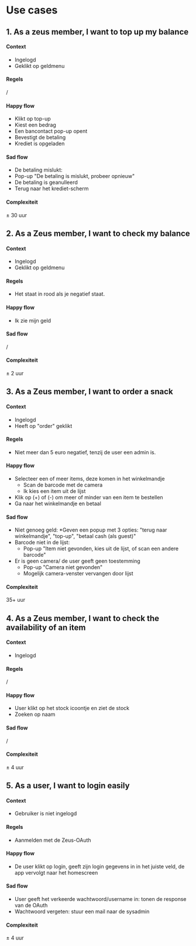 # Use cases

## 1. As a zeus member, I want to top up my balance

#### Context
* Ingelogd
* Geklikt op geldmenu

#### Regels
/

#### Happy flow
* Klikt op top-up
* Kiest een bedrag
* Een bancontact pop-up opent
* Bevestigt de betaling
* Krediet is opgeladen

#### Sad flow
* De betaling mislukt:
* Pop-up "De betaling is mislukt, probeer opnieuw"
* De betaling is geanulleerd
* Terug naar het krediet-scherm

#### Complexiteit
± 30 uur

## 2. As a Zeus member, I want to check my balance

#### Context
* Ingelogd
* Geklikt op geldmenu

#### Regels
* Het staat in rood als je negatief staat.

#### Happy flow 
* Ik zie mijn geld

#### Sad flow
/

#### Complexiteit
± 2 uur

## 3. As a Zeus member, I want to order a snack

#### Context 
* Ingelogd
* Heeft op "order" geklikt

#### Regels
* Niet meer dan 5 euro negatief, tenzij de user een admin is.

#### Happy flow
* Selecteer een of meer items, deze komen in het winkelmandje
  * Scan de barcode met de camera
  * Ik kies een item uit de lijst
* Klik op (+) of (-) om meer of minder van een item te bestellen
* Ga naar het winkelmandje en betaal

#### Sad flow
* Niet genoeg geld:
  *Geven een popup met 3 opties: "terug naar winkelmandje", "top-up", "betaal cash (als guest)"
* Barcode niet in de lijst:
  * Pop-up "Item niet gevonden, kies uit de lijst, of scan een andere barcode"
* Er is geen camera/ de user geeft geen toestemming
  * Pop-up "Camera niet gevonden"
  * Mogelijk camera-venster vervangen door lijst

#### Complexiteit
35+ uur

## 4. As a Zeus member, I want to check the availability of an item

#### Context
* Ingelogd

#### Regels
/

#### Happy flow

* User klikt op het stock icoontje en ziet de stock
* Zoeken op naam

#### Sad flow 
/

#### Complexiteit
± 4 uur

## 5. As a user, I want to login easily

#### Context
* Gebruiker is niet ingelogd

#### Regels
* Aanmelden met de Zeus-OAuth

#### Happy flow
* De user klikt op login, geeft zijn login gegevens in in het juiste veld, de app vervolgt naar het homescreen

#### Sad flow
* User geeft het verkeerde wachtwoord/username in: tonen de response van de OAuth
* Wachtwoord vergeten: stuur een mail naar de sysadmin

#### Complexiteit 
± 4 uur
